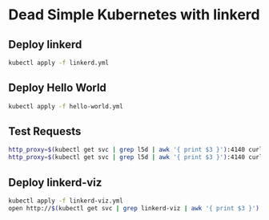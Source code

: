 # Dead Simple Kubernetes with linkerd

## Deploy linkerd

```bash
kubectl apply -f linkerd.yml
```

## Deploy Hello World

```bash
kubectl apply -f hello-world.yml
```

## Test Requests

```bash
http_proxy=$(kubectl get svc | grep l5d | awk '{ print $3 }'):4140 curl -s http://hello
http_proxy=$(kubectl get svc | grep l5d | awk '{ print $3 }'):4140 curl -s http://world
```

## Deploy linkerd-viz

```bash
kubectl apply -f linkerd-viz.yml
open http://$(kubectl get svc | grep linkerd-viz | awk '{ print $3 }')
```
